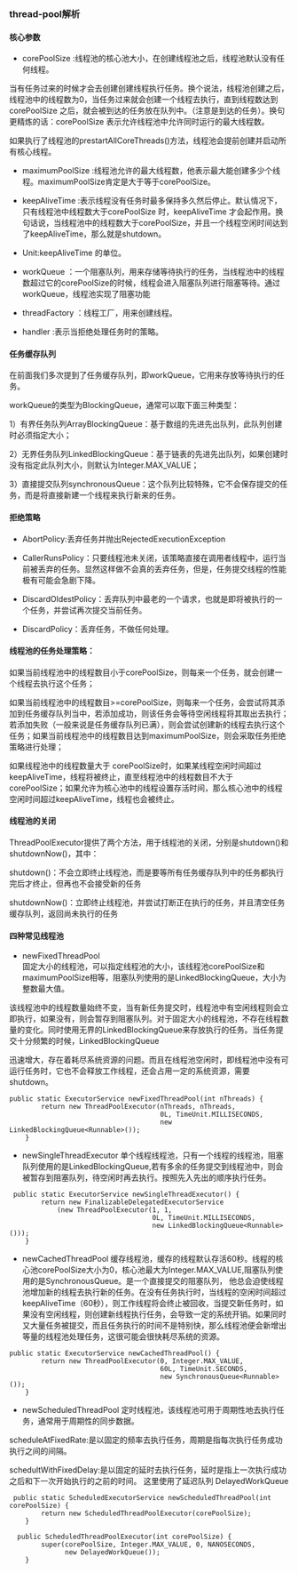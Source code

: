### thread-pool解析

#### 核心参数 
- corePoolSize :线程池的核心池大小，在创建线程池之后，线程池默认没有任何线程。

当有任务过来的时候才会去创建创建线程执行任务。换个说法，线程池创建之后，线程池中的线程数为0，当任务过来就会创建一个线程去执行，直到线程数达到corePoolSize 之后，就会被到达的任务放在队列中。（注意是到达的任务）。换句更精炼的话：corePoolSize 表示允许线程池中允许同时运行的最大线程数。

如果执行了线程池的prestartAllCoreThreads()方法，线程池会提前创建并启动所有核心线程。

- maximumPoolSize :线程池允许的最大线程数，他表示最大能创建多少个线程。maximumPoolSize肯定是大于等于corePoolSize。

- keepAliveTime :表示线程没有任务时最多保持多久然后停止。默认情况下，只有线程池中线程数大于corePoolSize 时，keepAliveTime 才会起作用。换句话说，当线程池中的线程数大于corePoolSize，并且一个线程空闲时间达到了keepAliveTime，那么就是shutdown。

- Unit:keepAliveTime 的单位。

- workQueue ：一个阻塞队列，用来存储等待执行的任务，当线程池中的线程数超过它的corePoolSize的时候，线程会进入阻塞队列进行阻塞等待。通过workQueue，线程池实现了阻塞功能

- threadFactory ：线程工厂，用来创建线程。

- handler :表示当拒绝处理任务时的策略。

#### 任务缓存队列

在前面我们多次提到了任务缓存队列，即workQueue，它用来存放等待执行的任务。

workQueue的类型为BlockingQueue<Runnable>，通常可以取下面三种类型：

1）有界任务队列ArrayBlockingQueue：基于数组的先进先出队列，此队列创建时必须指定大小；

2）无界任务队列LinkedBlockingQueue：基于链表的先进先出队列，如果创建时没有指定此队列大小，则默认为Integer.MAX_VALUE；

3）直接提交队列synchronousQueue：这个队列比较特殊，它不会保存提交的任务，而是将直接新建一个线程来执行新来的任务。

#### 拒绝策略

- AbortPolicy:丢弃任务并抛出RejectedExecutionException

- CallerRunsPolicy：只要线程池未关闭，该策略直接在调用者线程中，运行当前被丢弃的任务。显然这样做不会真的丢弃任务，但是，任务提交线程的性能极有可能会急剧下降。

- DiscardOldestPolicy：丢弃队列中最老的一个请求，也就是即将被执行的一个任务，并尝试再次提交当前任务。

- DiscardPolicy：丢弃任务，不做任何处理。

#### 线程池的任务处理策略：

如果当前线程池中的线程数目小于corePoolSize，则每来一个任务，就会创建一个线程去执行这个任务；

如果当前线程池中的线程数目>=corePoolSize，则每来一个任务，会尝试将其添加到任务缓存队列当中，若添加成功，则该任务会等待空闲线程将其取出去执行；若添加失败（一般来说是任务缓存队列已满），则会尝试创建新的线程去执行这个任务；如果当前线程池中的线程数目达到maximumPoolSize，则会采取任务拒绝策略进行处理；

如果线程池中的线程数量大于 corePoolSize时，如果某线程空闲时间超过keepAliveTime，线程将被终止，直至线程池中的线程数目不大于corePoolSize；如果允许为核心池中的线程设置存活时间，那么核心池中的线程空闲时间超过keepAliveTime，线程也会被终止。

#### 线程池的关闭

ThreadPoolExecutor提供了两个方法，用于线程池的关闭，分别是shutdown()和shutdownNow()，其中：

shutdown()：不会立即终止线程池，而是要等所有任务缓存队列中的任务都执行完后才终止，但再也不会接受新的任务

shutdownNow()：立即终止线程池，并尝试打断正在执行的任务，并且清空任务缓存队列，返回尚未执行的任务


#### 四种常见线程池
- newFixedThreadPool  
固定大小的线程池，可以指定线程池的大小，该线程池corePoolSize和maximumPoolSize相等，阻塞队列使用的是LinkedBlockingQueue，大小为整数最大值。

该线程池中的线程数量始终不变，当有新任务提交时，线程池中有空闲线程则会立即执行，如果没有，则会暂存到阻塞队列。对于固定大小的线程池，不存在线程数量的变化。同时使用无界的LinkedBlockingQueue来存放执行的任务。当任务提交十分频繁的时候，LinkedBlockingQueue

迅速增大，存在着耗尽系统资源的问题。而且在线程池空闲时，即线程池中没有可运行任务时，它也不会释放工作线程，还会占用一定的系统资源，需要shutdown。
```
public static ExecutorService newFixedThreadPool(int nThreads) {
        return new ThreadPoolExecutor(nThreads, nThreads,
                                      0L, TimeUnit.MILLISECONDS,
                                      new LinkedBlockingQueue<Runnable>());
    }
```
- newSingleThreadExecutor 
单个线程线程池，只有一个线程的线程池，阻塞队列使用的是LinkedBlockingQueue,若有多余的任务提交到线程池中，则会被暂存到阻塞队列，待空闲时再去执行。按照先入先出的顺序执行任务。
```
 public static ExecutorService newSingleThreadExecutor() {
        return new FinalizableDelegatedExecutorService
            (new ThreadPoolExecutor(1, 1,
                                    0L, TimeUnit.MILLISECONDS,
                                    new LinkedBlockingQueue<Runnable>()));
    }
```
- newCachedThreadPool
缓存线程池，缓存的线程默认存活60秒。线程的核心池corePoolSize大小为0，核心池最大为Integer.MAX_VALUE,阻塞队列使用的是SynchronousQueue。是一个直接提交的阻塞队列，    他总会迫使线程池增加新的线程去执行新的任务。在没有任务执行时，当线程的空闲时间超过keepAliveTime（60秒），则工作线程将会终止被回收，当提交新任务时，如果没有空闲线程，则创建新线程执行任务，会导致一定的系统开销。如果同时又大量任务被提交，而且任务执行的时间不是特别快，那么线程池便会新增出等量的线程池处理任务，这很可能会很快耗尽系统的资源。
```
public static ExecutorService newCachedThreadPool() {
        return new ThreadPoolExecutor(0, Integer.MAX_VALUE,
                                      60L, TimeUnit.SECONDS,
                                      new SynchronousQueue<Runnable>());
    }
```
- newScheduledThreadPool 
定时线程池，该线程池可用于周期性地去执行任务，通常用于周期性的同步数据。

scheduleAtFixedRate:是以固定的频率去执行任务，周期是指每次执行任务成功执行之间的间隔。

schedultWithFixedDelay:是以固定的延时去执行任务，延时是指上一次执行成功之后和下一次开始执行的之前的时间。
这里使用了延迟队列 DelayedWorkQueue
```
 public static ScheduledExecutorService newScheduledThreadPool(int corePoolSize) {
        return new ScheduledThreadPoolExecutor(corePoolSize);
    }

  public ScheduledThreadPoolExecutor(int corePoolSize) {
        super(corePoolSize, Integer.MAX_VALUE, 0, NANOSECONDS,
              new DelayedWorkQueue());
    }
```
